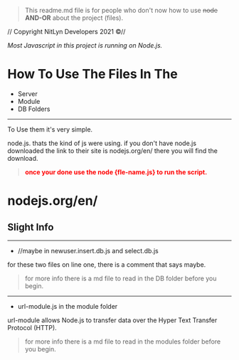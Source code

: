 > This readme.md file is for people who don't now how to use ~~node~~ **AND-OR** about the project (files).


// Copyright NitLyn Developers 2021 ©//


*Most Javascript in this project is running on Node.js.*


# How To Use The Files In The 
* Server
* Module
* DB Folders
---
To Use them it's very simple.

node.js. thats the kind of js were using. if you don't have node.js downloaded the link to their
 site is nodejs.org/en/ there you will find the download.

>**<p style="color: red;">once your done use the node {fle-name.js} to run the script.</p>**

# nodejs.org/en/

## Slight Info
---

* //maybe in newuser.insert.db.js and select.db.js

for these two files on line one, there is a comment that says maybe. 

> for more info there is a md file to read  in the DB folder before you begin.

---
* url-module.js in the module folder

url-module allows Node.js to transfer data over the Hyper Text Transfer Protocol (HTTP).

>for more info there is a md file to read in the modules folder before you begin.


